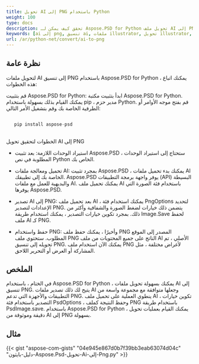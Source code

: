 ```yaml
---
title: تحويل AI إلى PNG باستخدام Python
weight: 100
type: docs
description: تحقق كيف يمكن لـ Aspose.PSD for Python تحويل ملف AI إلى PNG.
keywords: [ai إلى png, تنسيق ai, ملفات illustrator, تحويل illustrator, png, psd api, python, مثال على الكود]
url: /ar/python-net/convert/ai-to-png
---
```


## **نظرة عامة**
لتحويل ملفات AI إلى تنسيق PNG باستخدام Aspose.PSD for Python ، يمكنك اتباع هذه الخطوات:

قم بتثبيت Aspose.PSD for Python: ابدأ بتثبيت مكتبة Aspose.PSD for Python. يمكنك القيام بذلك بسهولة باستخدام pip ، مدير حزم Python. قم بفتح موجه الأوامر أو الطرفية الخاصة بك وقم بتشغيل الأمر التالي:

```python

   pip install aspose-psd
  
```

الخطوات لتحقيق تحويل AI إلى PNG

- استيراد الوحدات اللازمة: بعد تثبيت Aspose.PSD ، ستحتاج إلى استيراد الوحدات المطلوبة في نص Python الخاص بك.
- تحميل ومعالجة ملفات AI: بمجرد تثبيت Aspose.PSD ، يمكنك بدء تحميل ملفات AI الخاصة بك إلى تطبيقك. Aspose.PSD يوفر واجهة برمجة التطبيقات (API) البسيطة والبديهية للعمل مع ملفات AI. يمكنك تحميل ملف AI باستخدام فئة الصورة التي يوفرها Aspose.PSD.

- تصدير AI إلى PNG: بعد تحميل ملف AI ، يمكنك استخدام فئة PngOptions لتحديد الإعدادات لتصدير PNG. يتضمن ذلك خيارات لضغط الصورة والشفافية وأكثر من ذلك. بمجرد تكوين خيارات التصدير ، يمكنك استخدام طريقة Image.Save لحفظ ملف AI كـ PNG.

- حفظ واستخدام PNG: وأخيرًا ، يمكنك حفظ ملف PNG المصدر إلى الموقع المطلوب. ستحتوي ملف PNG الناتج على جميع المحتويات من ملف AI الأصلي ، تم تحويله إلى تنسيق PNG. يمكنك الآن استخدام ملف PNG لأغراض مختلفة ، مثل المشاركة أو العرض أو التحرير اللاحق.

## **الملخص**
في الختام ، باستخدام Aspose.PSD for Python ، يمكنك بسهولة تحويل ملفات AI إلى تنسيق PNG. يتيح لك ذلك تصدير ملفات AI وجعلها متوافقة مع مجموعة واسعة من التطبيقات والأجهزة التي تدعم PNG. ينطوي العملية على تحميل ملف AI ، تكوين خيارات التصدير باستخدام فئة PsdOptions ، وحفظ النتيجة كملف PNG باستخدام طريقة PsdImage.save. باستخدام Aspose.PSD for Python ، يمكنك القيام بعمليات تحويل دقيقة وموثوقة من AI إلى PNG بسهولة.

## **مثال**
{{< gist "aspose-com-gists" "04e945e867d0b7f39bb3eab63074d04c" "دليل-بايثون-Aspose.Psd-تحويل-Ai-إلى-Png.py" >}}